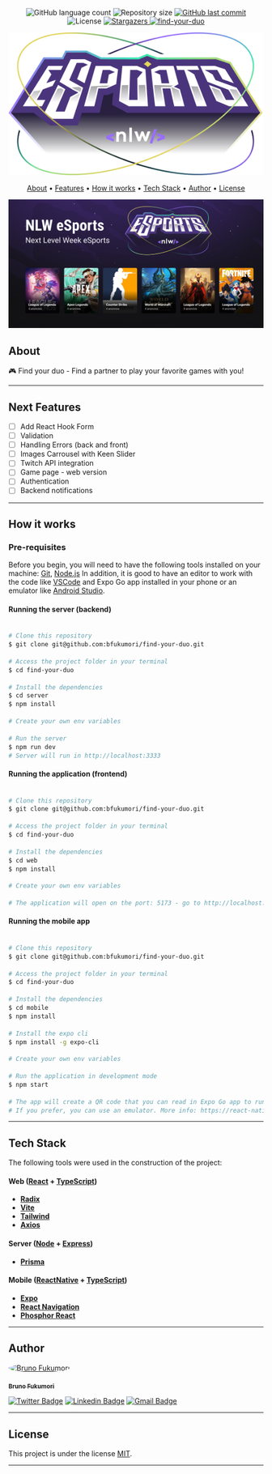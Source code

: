 
<p align="center">
  <img alt="GitHub language count" src="https://img.shields.io/github/languages/count/bfukumori/find-your-duo?color=%2304D361">

  <img alt="Repository size" src="https://img.shields.io/github/repo-size/bfukumori/find-your-duo">
 
  <a href="https://github.com/bfukumori/find-your-duo/commits/master">
    <img alt="GitHub last commit" src="https://img.shields.io/github/last-commit/bfukumori/find-your-duo">
  </a>
    
   <img alt="License" src="https://img.shields.io/badge/license-MIT-brightgreen">
   <a href="https://github.com/bfukumori/find-your-duo/stargazers">
    <img alt="Stargazers" src="https://img.shields.io/github/stars/bfukumori/find-your-duo?style=social">
  </a>

  <a href="">
    <img alt="find-your-duo" src="https://img.shields.io/badge/find-your-duo-%237159c1?style=flat&logo=ghost">
  </a>
</p>

<div align="center">
	<img alt="find-your-duo" title="#find-your-duo" src="./.github/logo.svg" />
</div>

<p align="center">
  <a href="#about">About</a> •
  <a href="#features">Features</a> •
  <a href="#how-it-works">How it works</a> • 
  <a href="#tech-stack">Tech Stack</a> • 
  <a href="#author">Author</a> • 
  <a href="#user-content-license">License</a>
</p>

<div align="center"> 
	<img alt="find-your-duo" title="#find-your-duo" src="./.github/banner.png" />
</div>

## About

🎮 Find your duo - Find a partner to play your favorite games with you!


---

## Next Features

- [ ] Add React Hook Form
- [ ] Validation
- [ ] Handling Errors (back and front)
- [ ] Images Carrousel with Keen Slider
- [ ] Twitch API integration
- [ ] Game page - web version
- [ ] Authentication
- [ ] Backend notifications

---

## How it works

### Pre-requisites

Before you begin, you will need to have the following tools installed on your machine:
[Git](https://git-scm.com), [Node.js](https://nodejs.org/en/)
In addition, it is good to have an editor to work with the code like [VSCode](https://code.visualstudio.com/) and Expo Go app installed in your phone or an emulator like [Android Studio](https://react-native.rocketseat.dev/).


#### Running the server (backend)

```bash

# Clone this repository
$ git clone git@github.com:bfukumori/find-your-duo.git

# Access the project folder in your terminal
$ cd find-your-duo

# Install the dependencies
$ cd server
$ npm install

# Create your own env variables

# Run the server
$ npm run dev
# Server will run in http://localhost:3333

```

#### Running the application (frontend)

```bash

# Clone this repository
$ git clone git@github.com:bfukumori/find-your-duo.git

# Access the project folder in your terminal
$ cd find-your-duo

# Install the dependencies
$ cd web
$ npm install

# Create your own env variables

# The application will open on the port: 5173 - go to http://localhost:5173


```

#### Running the mobile app

```bash

# Clone this repository
$ git clone git@github.com:bfukumori/find-your-duo.git

# Access the project folder in your terminal
$ cd find-your-duo

# Install the dependencies
$ cd mobile
$ npm install

# Install the expo cli
$ npm install -g expo-cli

# Create your own env variables

# Run the application in development mode
$ npm start

# The app will create a QR code that you can read in Expo Go app to run in your mobile device.
# If you prefer, you can use an emulator. More info: https://react-native.rocketseat.dev/

```

---

## Tech Stack

The following tools were used in the construction of the project:

#### **Web**  ([React](https://reactjs.org/)  +  [TypeScript](https://www.typescriptlang.org/))

- **[Radix](https://www.radix-ui.com/)**
- **[Vite](https://vitejs.dev/)**
- **[Tailwind](https://tailwindcss.com/)**
- **[Axios](https://axios-http.com/)**


#### **Server**  ([Node](https://nodejs.org/en/)  +  [Express](https://expressjs.com/pt-br/))

- **[Prisma](https://www.prisma.io/)**


#### **Mobile**  ([ReactNative](https://reactnative.dev/)  +  [TypeScript](https://www.typescriptlang.org/))

- **[Expo](https://docs.expo.dev/)**
- **[React Navigation](https://reactnavigation.org/)**
- **[Phosphor React](https://github.com/duongdev/phosphor-react-native)**

---
## Author

<a href="https://www.facebook.com/bruno.fukumori.9/">
 <img style="border-radius: 50%;" src="https://avatars.githubusercontent.com/u/82473580?v=4" width="100px;" alt="Bruno Fukumori"/>
 <br />
  
 <sub><b>Bruno Fukumori</b></sub></a> <a href="https://www.facebook.com/bruno.fukumori.9/" title="facebook"></a>
 <br />

[![Twitter Badge](https://img.shields.io/badge/-Twitter-1ca0f1?style=flat-square&labelColor=1ca0f1&logo=twitter&logoColor=white&link=https://twitter.com/hi_fukujp)](https://twitter.com/hi_fukujp) [![Linkedin Badge](https://img.shields.io/badge/-Linkedin-blue?style=flat-square&logo=Linkedin&logoColor=white&link=https://www.linkedin.com/in/bfukumori/)](https://www.linkedin.com/in/bfukumori/) 
[![Gmail Badge](https://img.shields.io/badge/-Gmail-c14438?style=flat-square&logo=Gmail&logoColor=white&link=mailto:brunofukumori@gmail.com)](mailto:brunofukumori@gmail.com)

---

## License

This project is under the license [MIT](./LICENSE).

---
